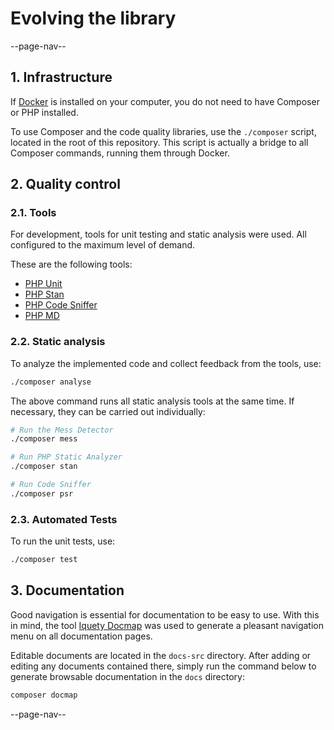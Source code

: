 # Evolving the library

--page-nav--

## 1. Infrastructure

If [Docker](https://www.docker.com/) is installed on your computer, you do not 
need to have Composer or PHP installed.

To use Composer and the code quality libraries, use the `./composer` script, 
located in the root of this repository. This script is actually a bridge to all 
Composer commands, running them through Docker.

## 2. Quality control

### 2.1. Tools

For development, tools for unit testing and static analysis were used. 
All configured to the maximum level of demand.

These are the following tools:

- [PHP Unit](https://phpunit.de)
- [PHP Stan](https://phpstan.org)
- [PHP Code Sniffer](https://github.com/squizlabs/PHP_CodeSniffer)
- [PHP MD](https://phpmd.org)

### 2.2. Static analysis

To analyze the implemented code and collect feedback from the tools, use:

```bash
./composer analyse
```

The above command runs all static analysis tools at the same time. If necessary, 
they can be carried out individually:

```bash
# Run the Mess Detector
./composer mess
```

```bash
# Run PHP Static Analyzer
./composer stan
```

```bash
# Run Code Sniffer
./composer psr
```

### 2.3. Automated Tests

To run the unit tests, use:

```bash
./composer test
```

## 3. Documentation

Good navigation is essential for documentation to be easy to use. With this in 
mind, the tool [Iquety Docmap](https://github.com/iquety/docmap) was used to 
generate a pleasant navigation menu on all documentation pages.

Editable documents are located in the `docs-src` directory. After adding or 
editing any documents contained there, simply run the command below to generate 
browsable documentation in the `docs` directory:

```bash
composer docmap
```

--page-nav--
